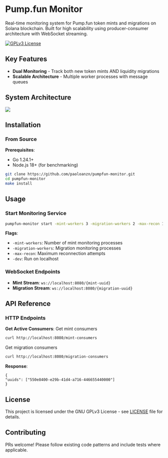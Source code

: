 # Pump.fun Monitor

Real-time monitoring system for Pump.fun token mints and migrations on Solana blockchain. Built for high scalability using producer-consumer architecture with WebSocket streaming.

[![GPLv3 License](https://img.shields.io/badge/License-GPL%20v3-green.svg)](https://opensource.org/licenses/)

## Key Features
- **Dual Monitoring** - Track both new token mints AND liquidity migrations
- **Scalable Architecture** - Multiple worker processes with message queues

## System Architecture
[![](https://mermaid.ink/img/pako:eNp9ks1ugzAQhF_F8pkcypFDpQbyWxGpIlKl4hxcvAWLsEbGTlUlefcaKCStmtxmR59nV9490kwJoAHNNa8Lso0YPqVbVQKSWKIhsUJplN6RyeTxtIFPUrUuHABNcyLTtIegaXgO5MWChR3D0Nkuz0iFvwMu9pAQXaN_YqbtGzLre7zCe6KyEgxJQB9Ak4eRmN8g_JFY3CA2jog6Ynk1x7-temx1D_NHbH0Pa5vOOuw5Dfey_QfnzHuH4WIQy0GsBrEeBEPq0Qp0xaVwuzsyJIRRU0AFjAZOCq5LRhmeHcetUckXZjQw2oJHtbJ5QYMPvm9cZWvBDUSSu3mr0a05vil1qUG0S4z7U-kuxnMX0zb_yQQUoENl0dDAP38DcUPH9w?type=png)](https://mermaid.live/edit#pako:eNp9ks1ugzAQhF_F8pkcypFDpQbyWxGpIlKl4hxcvAWLsEbGTlUlefcaKCStmtxmR59nV9490kwJoAHNNa8Lso0YPqVbVQKSWKIhsUJplN6RyeTxtIFPUrUuHABNcyLTtIegaXgO5MWChR3D0Nkuz0iFvwMu9pAQXaN_YqbtGzLre7zCe6KyEgxJQB9Ak4eRmN8g_JFY3CA2jog6Ynk1x7-temx1D_NHbH0Pa5vOOuw5Dfey_QfnzHuH4WIQy0GsBrEeBEPq0Qp0xaVwuzsyJIRRU0AFjAZOCq5LRhmeHcetUckXZjQw2oJHtbJ5QYMPvm9cZWvBDUSSu3mr0a05vil1qUG0S4z7U-kuxnMX0zb_yQQUoENl0dDAP38DcUPH9w)
## Installation

### From Source
**Prerequisites**:
- Go 1.24.1+
- Node.js 18+ (for benchmarking)

```bash
git clone https://github.com/paoloanzn/pumpfun-monitor.git
cd pumpfun-monitor
make install
```

## Usage

### Start Monitoring Service
```bash
pumpfun-monitor start -mint-workers 3 -migration-workers 2 -max-recon 100
```

**Flags**:
- `-mint-workers`: Number of mint monitoring processes
- `-migration-workers`: Migration monitoring processes
- `-max-recon`: Maximum reconnection attempts
- `-dev`: Run on localhost

### WebSocket Endpoints
- **Mint Stream**: `ws://localhost:8080/{mint-uuid}`
- **Migration Stream**: `ws://localhost:8080/{migration-uuid}`

## API Reference

### HTTP Endpoints
**Get Active Consumers**:
Get mint consumers
```bash
curl http://localhost:8080/mint-consumers
```

Get migration consumers
```bash
curl http://localhost:8080/migration-consumers
```

**Response**:
```output
{
"uuids": ["550e8400-e29b-41d4-a716-446655440000"]
}
```

## License
This project is licensed under the GNU GPLv3 License - see [LICENSE](LICENSE) file for details.

## Contributing
PRs welcome! Please follow existing code patterns and include tests where applicable.